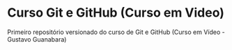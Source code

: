 # Curso Git e GitHub (Curso em Video)
 Primeiro repositório versionado do curso de Git e GitHub (Curso em Vídeo - Gustavo Guanabara)

